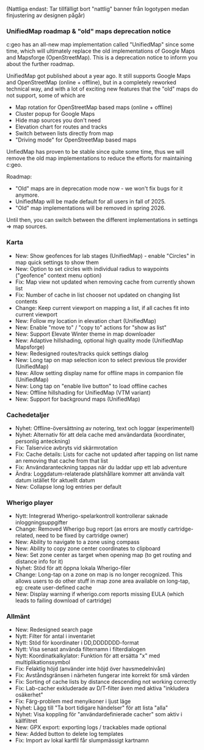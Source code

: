 (Nattliga endast: Tar tillfälligt bort "nattlig" banner från logotypen medan finjustering av designen pågår)

### UnifiedMap roadmap & "old" maps deprecation notice
c:geo has an all-new map implementation called "UnifiedMap" since some time, which will ultimately replace the old implementations of Google Maps and Mapsforge (OpenStreetMap). This is a deprecation notice to inform you about the further roadmap.

UnifiedMap got published about a year ago. It still supports Google Maps and OpenStreetMap (online + offline), but in a completely reworked technical way, and with a lot of exciting new features that the "old" maps do not support, some of which are
- Map rotation for OpenStreetMap based maps (online + offline)
- Cluster popup for Google Maps
- Hide map sources you don't need
- Elevation chart for routes and tracks
- Switch between lists directly from map
- "Driving mode" for OpenStreetMap based maps

UnfiedMap has proven to be stable since quite some time, thus we will remove the old map implementations to reduce the efforts for maintaining c:geo.

Roadmap:
- "Old" maps are in deprecation mode now - we won't fix bugs for it anymore.
- UnifiedMap will be made default for all users in fall of 2025.
- "Old" map implementations will be removed in spring 2026.

Until then, you can switch between the different implementations in settings => map sources.

### Karta
- New: Show geofences for lab stages (UnifiedMap) - enable "Circles" in map quick settings to show them
- New: Option to set circles with individual radius to waypoints ("geofence" context menu option)
- Fix: Map view not updated when removing cache from currently shown list
- Fix: Number of cache in list chooser not updated on changing list contents
- Change: Keep current viewport on mapping a list, if all caches fit into current viewport
- New: Follow my location in elevation chart (UnifiedMap)
- New: Enable "move to" / "copy to" actions for "show as list"
- New: Support Elevate Winter theme in map downloader
- New: Adaptive hillshading, optional high quality mode (UnifiedMap Mapsforge)
- New: Redesigned routes/tracks quick settings dialog
- New: Long tap on map selection icon to select previous tile provider (UnifiedMap)
- New: Allow setting display name for offline maps in companion file (UnifiedMap)
- New: Long tap on "enable live button" to load offline caches
- New: Offline hillshading for UnifiedMap (VTM variant)
- New: Support for background maps (UnifiedMap)

### Cachedetaljer
- Nyhet: Offline-översättning av notering, text och loggar (experimentell)
- Nyhet: Alternativ för att dela cache med användardata (koordinater, personlig anteckning)
- Fix: Talservice avbryts vid skärmrotation
- Fix: Cache details: Lists for cache not updated after tapping on list name an removing that cache from that list
- Fix: Användaranteckning tappas när du laddar upp ett lab adventure
- Ändra: Loggdatum-relaterade platshållare kommer att använda valt datum istället för aktuellt datum
- New: Collapse long log entries per default

### Wherigo player
- Nytt: Integrerad Wherigo-spelarkontroll kontrollerar saknade inloggningsuppgifter
- Change: Removed Wherigo bug report (as errors are mostly cartridge-related, need to be fixed by cartridge owner)
- New: Ability to navigate to a zone using compass
- New: Ability to copy zone center coordinates to clipboard
- New: Set zone center as target when opening map (to get routing and distance info for it)
- Nyhet: Stöd för att öppna lokala Wherigo-filer
- Change: Long-tap on a zone on map is no longer recognized. This allows users to do other stuff in map zone area available on long-tap, eg: create user-defined cache
- New: Display warning if wherigo.com reports missing EULA (which leads to failing download of cartridge)

### Allmänt
- New: Redesigned search page
- Nytt: Filter för antal i inventariet
- Nytt: Stöd för koordinater i DD,DDDDDDD-format
- Nytt: Visa senast använda filternamn i filterdialogen
- Nytt: Koordinatkalkylator: Funktion för att ersätta "x" med multiplikationssymbol
- Fix: Felaktig höjd (använder inte höjd över havsmedelnivån)
- Fix: Avståndsgränsen i närheten fungerar inte korrekt för små värden
- Fix: Sorting of cache lists by distance descending not working correctly
- Fix: Lab-cacher exkluderade av D/T-filter även med aktiva "inkludera osäkerhet"
- Fix: Färg-problem med menyikoner i ljust läge
- Nyhet: Lägg till "Ta bort tidigare händelser" för att lista "alla"
- Nyhet: Visa koppling för "användardefinierade cacher" som aktiv i källfiltret
- New: GPX export: exporting logs / trackables made optional
- New: Added button to delete log templates
- Fix: Import av lokal kartfil får slumpmässigt kartnamn

